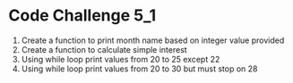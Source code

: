 # Code Challenge 5_1

1. Create a function to print month name based on integer value provided
2. Create a function to calculate simple interest
3. Using while loop print values from 20 to 25 except 22
4. Using while loop print values from 20 to 30 but must stop on 28